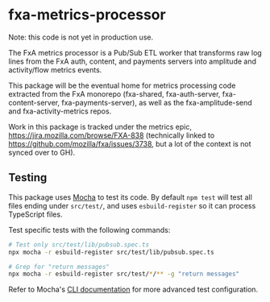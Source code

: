 # fxa-metrics-processor

Note: this code is not yet in production use.

The FxA metrics processor is a Pub/Sub ETL worker that transforms raw log lines from the FxA auth, content, and payments servers into amplitude and activity/flow metrics events.

This package will be the eventual home for metrics processing code extracted from the FxA monorepo (fxa-shared, fxa-auth-server, fxa-content-server, fxa-payments-server), as well as the fxa-amplitude-send and fxa-activity-metrics repos.

Work in this package is tracked under the metrics epic, https://jira.mozilla.com/browse/FXA-838 (technically linked to https://github.com/mozilla/fxa/issues/3738, but a lot of the context is not synced over to GH).

## Testing

This package uses [Mocha](https://mochajs.org/) to test its code. By default `npm test` will test all files ending under `src/test/`, and uses `esbuild-register` so it can process TypeScript files.

Test specific tests with the following commands:

```bash
# Test only src/test/lib/pubsub.spec.ts
npx mocha -r esbuild-register src/test/lib/pubsub.spec.ts

# Grep for "return messages"
npx mocha -r esbuild-register src/test/*/** -g "return messages"
```

Refer to Mocha's [CLI documentation](https://mochajs.org/#command-line-usage) for more advanced test configuration.
